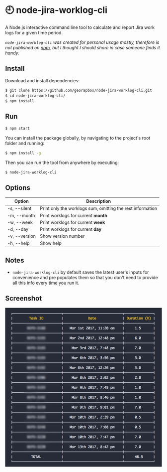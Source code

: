 # :clock9: node-jira-worklog-cli

A Node.js interactive command line tool to calculate and report Jira work logs for a given time period.

*`node-jira-worklog-cli` was created for personal usage mostly, therefore is not published on [npm](https://www.npmjs.com/), but I thought I should share in case someone finds it handy.*

## Install

Download and install dependencies:

```sh
$ git clone https://github.com/georapbox/node-jira-worklog-cli.git
$ cd node-jira-worklog-cli/
$ npm install
```

## Run

```sh
$ npm start
```

You can install the package globally, by navigating to the project's root folder and running:
```sh
$ npm install -g
```

Then you can run the tool from anywhere by executing:
```sh
$ node-jira-worklog-cli
```

## Options

|Option|Description|
|--|--|
|-s, --silent|Print only the worklogs sum, omitting the rest information|
|-m, --month|Print worklogs for current **month**|
|-w, --week|Print worklogs for current **week**|
|-d, --day|Print worklogs for current **day**|
|-v, --version|Show version number|
|-h, --help|Show help|

## Notes

- `node-jira-worklog-cli` by default saves the latest user's inputs for convenience and pre populates them so that you don't need to provide all this info every time you run it.

## Screenshot

![Application Example](screenshots/screenshot.png)
